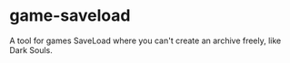 # game-saveload
A tool for games SaveLoad where you can't create an archive freely, like Dark Souls.
